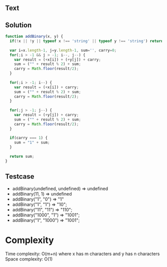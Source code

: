 ## Text

## Solution
```javascript
function addBinary(x, y) {
  if(!x || !y || typeof x !== 'string' || typeof y !== 'string') return;
  
  var i=x.length-1, j=y.length-1, sum='', carry=0;
  for(;i > -1 && j > -1; i--, j--) {
    var result = (+x[i]) + (+y[j]) + carry;
    sum = ("" + result % 2) + sum;
    carry = Math.floor(result/2);
  }
  
  for(;i > -1; i--) {
    var result = (+x[i]) + carry;
    sum = ("" + result % 2) + sum;
    carry = Math.floor(result/2);
  }
  
  for(;j > -1; j--) {
    var result = (+y[j]) + carry;
    sum = ("" + result % 2) + sum;
    carry = Math.floor(result/2);
  }
  
  if(carry === 1) {
    sum = "1" + sum;
  }
  
  return sum;
}
```

## Testcase
- addBinary(undefined, undefined) => undefined
- addBinary(11, 1) => undefined
- addBinary("1", "0") => "1"
- addBinary("1", "1") => "10";
- addBinary("11", "11") => "110";
- addBinary("1000", "1") => "1001";
- addBinary("1", "1000") => "1001";

# Complexity
Time complexity: O(m+n) where x has m characters and y has n characters
Space complexity: O(1)
